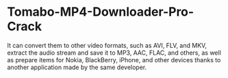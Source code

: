 # Tomabo-MP4-Downloader-Pro-Crack
It can convert them to other video formats, such as AVI, FLV, and MKV, extract the audio stream and save it to MP3, AAC, FLAC, and others, as well as prepare items for Nokia, BlackBerry, iPhone, and other devices thanks to another application made by the same developer.
